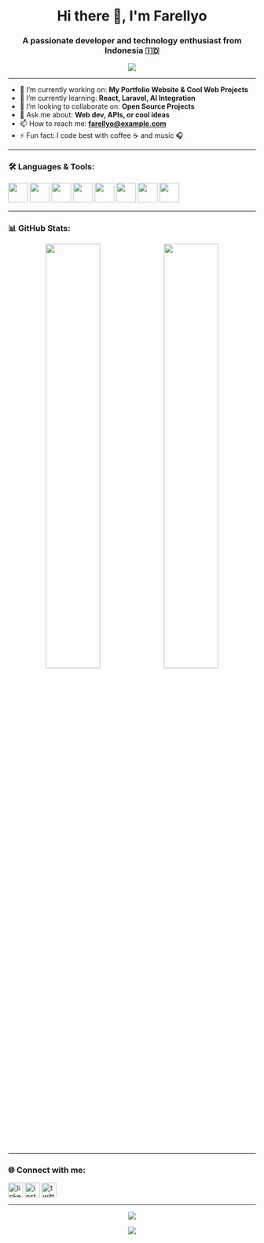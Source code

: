 <h1 align="center">Hi there 👋, I'm Farellyo</h1>
<h3 align="center">A passionate developer and technology enthusiast from Indonesia 🇮🇩</h3>

<p align="center">
  <img src="https://readme-typing-svg.herokuapp.com?color=00BFFF&lines=Web+Developer;Creative+Coder;Open+Source+Lover;Always+Learning..." />
</p>

---

- 🔭 I’m currently working on: **My Portfolio Website & Cool Web Projects**
- 🌱 I’m currently learning: **React, Laravel, AI Integration**
- 👯 I’m looking to collaborate on: **Open Source Projects**
- 💬 Ask me about: **Web dev, APIs, or cool ideas**
- 📫 How to reach me: **farellyo@example.com**
- ⚡ Fun fact: I code best with coffee ☕ and music 🎧

---

### 🛠️ Languages & Tools:
<p align="left">
  <img src="https://cdn.jsdelivr.net/gh/devicons/devicon/icons/html5/html5-original.svg" width="40" />
  <img src="https://cdn.jsdelivr.net/gh/devicons/devicon/icons/css3/css3-original.svg" width="40" />
  <img src="https://cdn.jsdelivr.net/gh/devicons/devicon/icons/javascript/javascript-original.svg" width="40" />
  <img src="https://cdn.jsdelivr.net/gh/devicons/devicon/icons/php/php-original.svg" width="40" />
  <img src="https://cdn.jsdelivr.net/gh/devicons/devicon/icons/mysql/mysql-original.svg" width="40" />
  <img src="https://cdn.jsdelivr.net/gh/devicons/devicon/icons/react/react-original.svg" width="40" />
  <img src="https://cdn.jsdelivr.net/gh/devicons/devicon/icons/nodejs/nodejs-original.svg" width="40" />
  <img src="https://cdn.jsdelivr.net/gh/devicons/devicon/icons/python/python-original.svg" width="40" />
</p>

---

### 📊 GitHub Stats:
<p align="center">
  <img src="https://github-readme-stats.vercel.app/api?username=farellyo&show_icons=true&theme=radical" width="47%"/>
  <img src="https://github-readme-stats.vercel.app/api/top-langs/?username=farellyo&layout=compact&theme=radical" width="47%"/>
</p>

---

### 🌐 Connect with me:
<p align="left">
  <a href="https://linkedin.com/in/yourlinkedin" target="blank"><img align="center" src="https://cdn-icons-png.flaticon.com/512/174/174857.png" alt="linkedin" height="30" /></a>
  <a href="https://instagram.com/yourinsta" target="blank"><img align="center" src="https://cdn-icons-png.flaticon.com/512/2111/2111463.png" alt="instagram" height="30" /></a>
  <a href="https://twitter.com/yourtwitter" target="blank"><img align="center" src="https://cdn-icons-png.flaticon.com/512/733/733579.png" alt="twitter" height="30" /></a>
</p>

---

<p align="center">
  <img src="https://github-readme-streak-stats.herokuapp.com?user=farellyo&theme=dark" />
</p>

<p align="center">
  <img src="https://activity-graph.herokuapp.com/graph?username=farellyo&theme=react-dark" />
</p>
